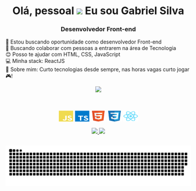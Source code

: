 


<h1 align="center">Olá, pessoal <img src="https://raw.githubusercontent.com/kaueMarques/kaueMarques/master/hi.gif" width="30px"> Eu sou Gabriel Silva</h1>
<h3 align="center">Desenvolvedor Front-end</h3>

🚀   Estou buscando oportunidade como desenvolvedor Front-end
<br/>💜   Buscando colaborar com pessoas a entrarem na área de Tecnologia
<br/>😊   Posso te ajudar com HTML, CSS, JavaScript
<br/>💻   Minha stack: ReactJS
<br/>💬   Sobre mim: Curto tecnologias desde sempre, nas horas vagas curto jogar🎮!
<br>
<div align="center"> 
  <a href="https://www.linkedin.com/in/gabriel-silva-414303239" target="_blank"><img src="https://img.shields.io/badge/-LinkedIn-%230077B5?style=for-the-badge&logo=linkedin&logoColor=white" target="_blank"></a> 
</div>

##

<div style="display: inline_block" align="center"><br>
  <img align="center" alt="Gabriel-Js" height="30" width="40" src="https://raw.githubusercontent.com/devicons/devicon/master/icons/javascript/javascript-plain.svg">
  <img align="center" alt="Gabriel-Ts" height="30" width="40" src="https://raw.githubusercontent.com/devicons/devicon/master/icons/typescript/typescript-plain.svg">
  <img align="center" alt="Gabriel-HTML" height="30" width="40" src="https://raw.githubusercontent.com/devicons/devicon/master/icons/html5/html5-original.svg">
  <img align="center" alt="Gabriel-CSS" height="30" width="40" src="https://raw.githubusercontent.com/devicons/devicon/master/icons/css3/css3-original.svg">
  <img align="center" alt="Gabriel-React" height="30" width="40" src="https://raw.githubusercontent.com/devicons/devicon/master/icons/react/react-original.svg">
  
 
</div>
<br/>
<div align="center">
  <a href="https://github.com/gabriels5g">
  <img height="160em" src="https://github-readme-stats.vercel.app/api?username=gabriels5g&show_icons=true&theme=omni&include_all_commits=true&count_private=true"/>
  <img height="160em" src="https://github-readme-stats.vercel.app/api/top-langs/?username=gabriels5g&layout=compact&langs_count=7&theme=omni"/>
</div>

##

![Snake animation](https://github.com/Israelfer/Israelfer/blob/output/github-contribution-grid-snake.svg)


<!--
**Israelfer/Israelfer** is a ✨ _special_ ✨ repository because its `README.md` (this file) appears on your GitHub profile.

Here are some ideas to get you started:

- 🔭 I’m currently working on ...
- 🌱 I’m currently learning Front-end (react)
- 👯 I’m looking to collaborate on ...
- 🤔 I’m looking for help with ...
- 💬 Ask me about ...
- 📫 How to reach me: ...
- 😄 Pronouns: ...
- ⚡ Fun fact: ...
-->
